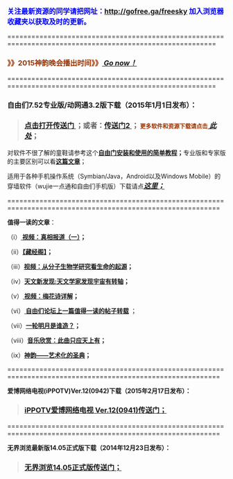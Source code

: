 <font color='blue' size='3'><strong>关注最新资源的同学请把网址：<font color='#993300'><a href='http://gofree.ga/freesky'>http://gofree.ga/freesky</a> </font>加入浏览器收藏夹以获取及时的更新。</strong></font>
<p>==========================================================================================================</p>
<h3><font color='#993300'> 》》2015神韵晚会播出时间》》</font><a href='http://www.litfreesky.tk/2015-shenyun-newyear/'><em> Go now！</em></a></h3>
<p>==========================================================================================================</p>
<p><h3>自由们7.52专业版/动网通3.2版下载（2015年1月1日发布）： </h3></p>
<blockquote><div><p><h3><a href='http://is.gd/litfreesky'>点击打开传送门 </a>；或者：<a href='http://www.litfreesky.tk/free-dom-men-latest-release/'>传送门2  </a>；<font color='#993300' size='2'> 更多软件和资源下载请点击</font><a href='http://www.litfreesky.tk/res-download/'><em> 此处</em></a>；</h3></p></div></blockquote>
<p>对软件不很了解的童鞋请参考这个<strong><a href='http://www.litfreesky.tk/free-men-tutorial/' title='自由门使用入门之简单教程'>自由门安装和使用的简单教程</a>；</strong>专业版和专家版的主要区别可以看<strong><a href='http://www.litfreesky.tk/freemen-user-manual/' title='自由门使用常见问题及专业版和专家版的主要功能区别'>这篇文章</a></strong>；</p>
<p>适用于各种手机操作系统（Symbian/Java，Android以及Windows Mobile）的穿墙软件（wujie一点通和自由们手机版）下载请点<a href='http://www.litfreesky.tk/mobile-twit-ter-face-book/'><font size='3'><strong><em>这里；</em></strong></font></a></p>
<p>===========================================================================================================</p>
<p><strong>值得一读的文章</strong>：</p>
<p>（i）<strong><a href='http://www.litfreesky.tk/go/truth'> 视频：真相报道（一）</a>；</strong></p>
<p>（ii）<strong><a href='http://www.litfreesky.tk/go/reading'>【藏经阁】</a>；</strong></p>
<p>（iii）<strong><a href='http://www.litfreesky.tk/go/biology'>视频：从分子生物学研究看生命的起源</a>；</strong></p>
<p>（iv）<strong><a href='http://www.litfreesky.tk/go/universe'>天文新发现:天文学家发现宇宙有转轴</a>；</strong></p>
<p>（v）<strong><a href='http://www.litfreesky.tk/go/meihuashi'> 视频：梅花诗详解</a>；</strong></p>
<p>（vi）<strong><a href='http://www.litfreesky.tk/go/readpost'> 自由们论坛上一篇值得一读的帖子转载</a></strong>  ；</p>
<p>（vii）<strong><a href='http://www.litfreesky.tk/go/moon'>一轮明月是谁造？</a>；</strong></p>
<p>（viii）<strong><a href='http://www.litfreesky.tk/go/music'>音乐欣赏：此曲只应天上有</a>；</strong></p>
<p>（ix）<strong><a href='http://www.litfreesky.tk/go/shenyun'>神韵——艺术化的圣典</a>；</strong></p>
<p>===========================================================================================================</p>
<p><strong>爱博网络电视(iPPOTV)Ver.12(0942)下载（2015年2月17日发布）： </strong></p>
<blockquote><div><p><h3><a href='http://www.litfreesky.tk/ippo-tv-latest-release/'>iPPOTV爱博网络电视 Ver.12(0941)传送门； </a></h3></p></div></blockquote>
<p>===========================================================================================================</p>
<p><strong>无界浏览最新版14.05正式版下载（2014年12月23日发布）： </strong></p>
<blockquote><div><p><h3><a href='http://www.litfreesky.tk/wu-jie-latest-release/'>无界浏览14.05正式版传送门； </a></h3></p></div></blockquote>